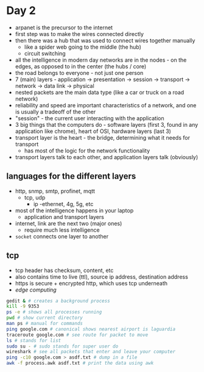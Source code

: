 # Day 2

- arpanet is the precursor to the internet
- first step was to make the wires connected directly
- then there was a hub that was used to connect wires together manually
  - like a spider web going to the middle (the hub)
  - circuit switching
- all the intelligence in modern day networks are in the nodes - on the edges, as opposed to in the center (the hubs / core)
- the road belongs to everyone - not just one person
- 7 (main) layers - application -> presentation -> session -> transport -> network -> data link -> physical
- nested packets are the main data type (like a car or truck on a road network)
- reliability and speed are important characteristics of a network, and one is usually a tradeoff of the other
- "session" - the current user interacting with the application
- 3 big things that the computers do - software layers (first 3, found in any application like chrome), heart of OSI, hardware layers (last 3)
- transport layer is the heart - the bridge, determining what it needs for transport
  - has most of the logic for the network functionality
- transport layers talk to each other, and application layers talk (obviously)

## languages for the different layers

- http, snmp, smtp, profinet, mqtt
  - tcp, udp
    - ip
      -ethernet, 4g, 5g, etc
- most of the intelligence happens in your laptop
  - application and transport layers
- internet, link are the next two (major ones)
  - require much less intelligence
- `socket` connects one layer to another

## tcp

- tcp header has checksum, content, etc
- also contains time to live (ttl), source ip address, destination address
- https is secure + encrypted http, which uses tcp underneath
- *edge computing*

```bash
gedit & # creates a background process
kill -9 9353
ps -e # shows all processes running
pwd # show current directory
man ps # manual for commands
ping google.com # canonical shows nearest airport is laguardia
traceroute google.com # see route for packet to move
ls # stands for list
sudo su - # sudo stands for super user do
wireshark # see all packets that enter and leave your computer
ping -c10 google.com > asdf.txt # dump in a file
awk -f process.awk asdf.txt # print the data using awk
```
